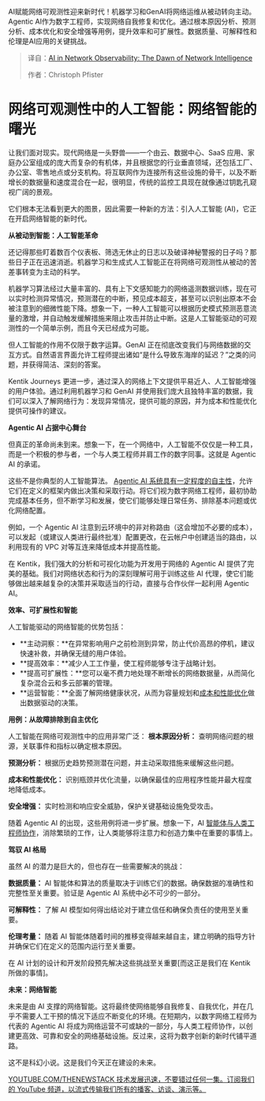 
<!--
title: 网络可观测性中的人工智能：网络智能的曙光
cover: https://cdn.thenewstack.io/media/2025/03/2a5b1a03-wei-shen-cqf4xf1itg8-unsplash-scaled.jpg
summary: AI赋能网络可观测性迎来新时代！机器学习和GenAI将网络运维从被动转向主动。Agentic AI作为数字工程师，实现网络自我修复和优化。通过根本原因分析、预测分析、成本优化和安全增强等用例，提升效率和可扩展性。数据质量、可解释性和伦理是AI应用的关键挑战。
-->

AI赋能网络可观测性迎来新时代！机器学习和GenAI将网络运维从被动转向主动。Agentic AI作为数字工程师，实现网络自我修复和优化。通过根本原因分析、预测分析、成本优化和安全增强等用例，提升效率和可扩展性。数据质量、可解释性和伦理是AI应用的关键挑战。

> 译自：[AI in Network Observability: The Dawn of Network Intelligence](https://thenewstack.io/ai-in-network-observability-the-dawn-of-network-intelligence/)
> 
> 作者：Christoph Pfister



# 网络可观测性中的人工智能：网络智能的曙光

让我们面对现实。现代网络是一头野兽——一个由云、数据中心、SaaS 应用、家庭办公室组成的庞大而复杂的有机体，并且根据您的行业垂直领域，还包括工厂、办公室、零售地点或分支机构。将互联网作为连接所有这些设施的骨干，以及不断增长的数据量和速度混合在一起，很明显，传统的监控工具现在就像通过钥匙孔窥视广阔的景观。

它们根本无法看到更大的图景，因此需要一种新的方法：引入人工智能 (AI)，它正在开启网络智能的新时代。

**从被动到智能：人工智能革命**

还记得那些盯着数百个仪表板、筛选无休止的日志以及破译神秘警报的日子吗？那些日子正在迅速消逝。机器学习和生成式人工智能正在将网络可观测性从被动的苦差事转变为主动的科学。

机器学习算法经过大量丰富的、具有上下文感知能力的网络遥测数据训练，现在可以实时检测异常情况，预测潜在的中断，预见成本超支，甚至可以识别出原本不会被注意到的细微性能下降。想象一下，一种人工智能可以根据历史模式预测恶意流量的激增，并自动触发缓解措施来阻止攻击并防止中断。这是人工智能驱动的可观测性的一个简单示例，而且今天已经成为可能。

但人工智能的作用不仅限于数字运算。GenAI 正在彻底改变我们与网络数据的交互方式。自然语言界面允许工程师提出诸如“是什么导致东海岸的延迟？”之类的问题，并获得简洁、深刻的答案。

Kentik Journeys 更进一步，通过深入的网络上下文提供平易近人、人工智能增强的用户体验。通过利用机器学习和 GenAI 并使用我们庞大且独特丰富的数据，我们可以深入了解网络行为：发现异常情况，提供可能的原因，并为成本和性能优化提供可操作的建议。

**Agentic AI 占据中心舞台**

但真正的革命尚未到来。想象一下，在一个网络中，人工智能不仅仅是一种工具，而是一个积极的参与者，一个与人类工程师并肩工作的数字同事。这就是 Agentic AI 的承诺。

这些不是你典型的人工智能算法。 [Agentic AI 系统具有一定程度的自主性](https://thenewstack.io/agentic-ai-tools-for-building-and-managing-agentic-systems/)，允许它们在定义的框架内做出决策和采取行动。将它们视为数字网络工程师，最初协助完成基本任务，但不断学习和发展，使它们能够处理日常任务、排除基本问题或优化网络配置。

例如，一个 Agentic AI 注意到云环境中的非对称路由（这会增加不必要的成本），可以发起（或建议人类进行最终批准）配置更改，在云帐户中创建适当的路由，以利用现有的 VPC 对等互连来降低成本并提高性能。

在 Kentik，我们强大的分析和可视化功能为开发用于网络的 Agentic AI 提供了完美的基础。我们对网络状态和行为的深刻理解可用于训练这些 AI 代理，使它们能够做出越来越复杂的决策并采取适当的行动，直接与合作伙伴一起利用 Agentic AI。

**效率、可扩展性和智能**

人工智能驱动的网络智能的优势包括：

*   **主动洞察：**在异常影响用户之前检测到异常，防止代价高昂的停机，建议快速补救，并确保无缝的用户体验。
*   **提高效率：**减少人工工作量，使工程师能够专注于战略计划。
*   **提高可扩展性：**您可以毫不费力地处理不断增长的网络数据量，从而简化复杂混合云和多云部署的管理。
*   **运营智能：**全面了解网络健康状况，从而为容量规划和[成本和性能优化](https://thenewstack.io/engineers-guide-to-cloud-cost-optimization-engineering-resources-in-the-cloud/)做出数据驱动的决策。

**用例：从故障排除到自主优化**

人工智能在网络可观测性中的应用非常广泛：
**根本原因分析：** 查明网络问题的根源，关联事件和指标以确定根本原因。

**预测分析：** 根据历史趋势预测潜在问题，并主动采取措施来缓解这些问题。

**成本和性能优化：** 识别瓶颈并优化流量，以确保最佳的应用程序性能并最大程度地降低成本。

**安全增强：** 实时检测和响应安全威胁，保护关键基础设施免受攻击。

随着 Agentic AI 的出现，这些用例将进一步扩展。想象一下，AI [智能体与人类工程师协作](https://thenewstack.io/agents-shift-genai-from-order-takers-to-collaborators/)，消除繁琐的工作，让人类能够将注意力和创造力集中在重要的事情上。

**驾驭 AI 格局**

虽然 AI 的潜力是巨大的，但也存在一些需要解决的挑战：

**数据质量：** AI 智能体和算法的质量取决于训练它们的数据。确保数据的准确性和完整性至关重要。验证是 Agentic AI 系统中必不可少的一部分。

**可解释性：** 了解 AI 模型如何得出结论对于建立信任和确保负责任的使用至关重要。

**伦理考量：** 随着 AI 智能体随着时间的推移变得越来越自主，建立明确的指导方针并确保它们在定义的范围内运行至关重要。

在 AI 计划的设计和开发阶段预先解决这些挑战至关重要[而这正是我们在 Kentik 所做的事情]。

**未来：网络智能**

未来是由 AI 支撑的网络智能。这将最终使网络能够自我修复、自我优化，并在几乎不需要人工干预的情况下适应不断变化的环境。在短期内，以数字网络工程师为代表的 Agentic AI 将成为网络运营不可或缺的一部分，与人类工程师协作，以创建更高效、可靠和安全的网络基础设施。反过来，这将为数字创新的新时代铺平道路。

这不是科幻小说。这是我们今天正在建设的未来。

[
YOUTUBE.COM/THENEWSTACK
技术发展迅速，不要错过任何一集。订阅我们的 YouTube
频道，以流式传输我们所有的播客、访谈、演示等。
](https://youtube.com/thenewstack?sub_confirmation=1)